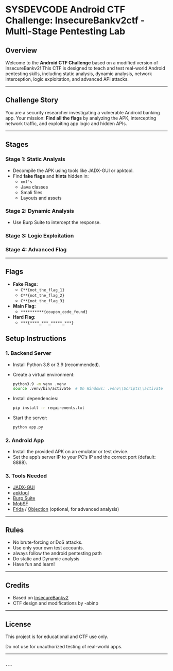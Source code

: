 
# SYSDEVCODE Android CTF Challenge: InsecureBankv2ctf - Multi-Stage Pentesting Lab

## Overview

Welcome to the **Android CTF Challenge** based on a modified version of InsecureBankv2!
This CTF is designed to teach and test real-world Android pentesting skills, including static analysis, dynamic analysis, network interception, logic exploitation, and advanced API attacks.

---

## Challenge Story

You are a security researcher investigating a vulnerable Android banking app.
Your mission: **Find all the flags** by analyzing the APK, intercepting network traffic, and exploiting app logic and hidden APIs.

---

## Stages

### **Stage 1: Static Analysis**
- Decompile the APK using tools like JADX-GUI or apktool.
- Find **fake flags** and **hints** hidden in:
  - `xml's`
  - Java classes
  - Smali files
  - Layouts and assets

### **Stage 2: Dynamic Analysis**
- Use Burp Suite to intercept the response.

### **Stage 3: Logic Exploitation**

### **Stage 4: Advanced Flag**

---

## Flags

- **Fake Flags:**
  - `C**{not_the_flag_1}`
  - `C**{not_the_flag_2}`
  - `C**{not_the_flag_3}`
- **Main Flag:**
  - `**********{coupon_code_found}`
- **Hard Flag:**
  - `***{****_***_*****_***}`


## Setup Instructions

### **1. Backend Server**

- Install Python 3.8 or 3.9 (recommended).
- Create a virtual environment:
  ```bash
  python3.9 -m venv .venv
  source .venv/bin/activate  # On Windows: .venv\\Scripts\\activate
  ```

- Install dependencies:
    
    ```bash
    pip install -r requirements.txt
    
    ```
    
    
- Start the server:
    
    ```bash
    python app.py
    
    ```
    

### **2. Android App**

- Install the provided APK on an emulator or test device.
- Set the app’s server IP to your PC’s IP and the correct port (default: 8888).

### **3. Tools Needed**

- [JADX-GUI](https://github.com/skylot/jadx)
- [apktool](https://github.com/iBotPeaches/Apktool)
- [Burp Suite](https://portswigger.net/burp)
- [MobSF](https://github.com/MobSF/Mobile-Security-Framework-MobSF)
- [Frida](https://frida.re/) / [Objection](https://github.com/sensepost/objection) (optional, for advanced analysis)

---

## Rules

- No brute-forcing or DoS attacks.
- Use only your own test accounts.
- always follow the android pentesting path
- Do static and Dynamic analysis 
- Have fun and learn!



---

## Credits

- Based on [InsecureBankv2](https://github.com/dineshshetty/Android-InsecureBankv2)
- CTF design and modifications by -abinp

---

## License

This project is for educational and CTF use only.

Do not use for unauthorized testing of real-world apps.

---

```

---
